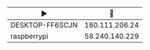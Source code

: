 |:arrow_forward:|:house_with_garden:|
|---------------|-------------------|
|DESKTOP-FF6SCJN|180.111.206.24     |
|raspberrypi    |58.240.140.229     |
